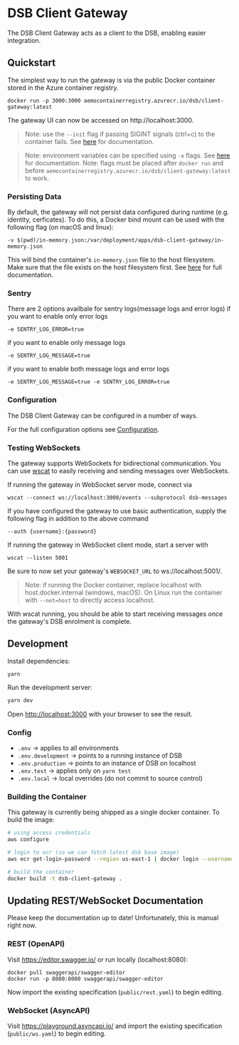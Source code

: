 # DSB Client Gateway

The DSB Client Gateway acts as a client to the DSB, enabling easier integration.

## Quickstart

The simplest way to run the gateway is via the public Docker container stored
in the Azure container registry.

```
docker run -p 3000:3000 aemocontainerregistry.azurecr.io/dsb/client-gateway:latest
```

The gateway UI can now be accessed on http://localhost:3000.

> Note: use the `--init` flag if passing SIGINT signals (ctrl+c) to the container
  fails. See [here](https://docs.docker.com/engine/reference/run/#specify-an-init-process)
  for documentation.

> Note: environment variables can be specified using `-e` flags. See
  [here](https://docs.docker.com/engine/reference/run/#env-environment-variables)
  for documentation.
> Note: flags must be placed after `docker run` and before
  `aemocontainerregistry.azurecr.io/dsb/client-gateway:latest` to work.
### Persisting Data

By default, the gateway will not persist data configured during runtime
(e.g. identity, cerficates). To do this, a Docker bind mount can be used with
the following flag (on macOS and linux):

```
-v $(pwd)/in-memory.json:/var/deployment/apps/dsb-client-gateway/in-memory.json
```

This will bind the container's `in-memory.json` file to the host filesystem.
Make sure that the file exists on the host filesystem first.
See [here](https://docs.docker.com/engine/reference/run/#volume-shared-filesystems)
for full documentation.

### Sentry

There are 2 options availbale for sentry logs(message logs and error logs) if you want to enable only error logs

```
-e SENTRY_LOG_ERROR=true
```

if you want to enable only message logs
```
-e SENTRY_LOG_MESSAGE=true
```
if you want to enable both message logs and error logs
```
-e SENTRY_LOG_MESSAGE=true -e SENTRY_LOG_ERROR=true
```

### Configuration

The DSB Client Gateway can be configured in a number of ways.

For the full configuration options see [Configuration](./CONFIGURATION.md).

### Testing WebSockets

The gateway supports WebSockets for bidirectional communication. You can use
[wscat](https://github.com/websockets/wscat) to easily receiving and sending
messages over WebSockets.

If running the gateway in WebSocket server mode, connect via
```
wscat --connect ws://localhost:3000/events --subprotocol dsb-messages
```

If you have configured the gateway to use basic authentication, supply the
following flag in addition to the above command
```
--auth {username}:{password}
```

If running the gateway in WebSocket client mode, start a server with
```
wscat --listen 5001
```

Be sure to now set your gateway's `WEBSOCKET_URL` to ws://localhost:5001/.

> Note: if running the Docker container, replace localhost with
  host.docker.internal (windows, macOS). On Linux run the container with
  `--net=host` to directly access localhost.

With wscat running, you should be able to start receiving messages once the
gateway's DSB enrolment is complete.


## Development

Install dependencies:
```
yarn
```

Run the development server:

```bash
yarn dev
```

Open [http://localhost:3000](http://localhost:3000) with your browser to see the result.


### Config

- `.env` -> applies to all environments
- `.env.development` -> points to a running instance of DSB
- `.env.production` -> points to an instance of DSB on localhost
- `.env.test` -> applies only on `yarn test`
- `.env.local` -> local overrides (do not commit to source control)

### Building the Container

This gateway is currently being shipped as a single docker container. To build
the image:

```sh
# using access credentials
aws configure

# login to ecr (so we can fetch latest dsb base image)
aws ecr get-login-password --region us-east-1 | docker login --username AWS --password-stdin 098061033856.dkr.ecr.us-east-1.amazonaws.com

# build the container
docker build -t dsb-client-gateway .
```

## Updating REST/WebSocket Documentation

Please keep the documentation up to date! Unfortunately, this is manual right now.

### REST (OpenAPI)

Visit https://editor.swagger.io/ or run locally (localhost:8080):

```
docker pull swaggerapi/swagger-editor
docker run -p 8080:8080 swaggerapi/swagger-editor
```

Now import the existing specification (`public/rest.yaml`) to begin editing.

### WebSocket (AsyncAPI)

Visit https://playground.asyncapi.io/ and import the existing specification
(`public/ws.yaml`) to begin editing.
